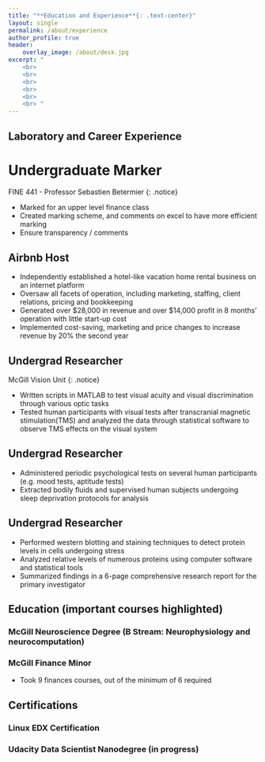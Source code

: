 ```yaml
---
title: "**Education and Experience**{: .text-center}"
layout: single
permalink: /about/experience
author_profile: true
header:
    overlay_image: /about/desk.jpg
excerpt: "
    <br>
    <br>
    <br>
    <br>
    <br>
    <br> "
---
```


## Laboratory and Career Experience 

# Undergraduate Marker 
FINE 441 - Professor Sebastien Betermier
{: .notice}

  - Marked for an upper level finance class
  - Created marking scheme, and comments on excel to have more efficient marking 
  - Ensure transparency / comments 
## Airbnb Host
  - Independently established a hotel-like vacation home rental business on an internet platform
  - Oversaw all facets of operation, including marketing, staffing, client relations, pricing and bookkeeping 
  - Generated over $28,000 in revenue and over $14,000 profit in 8 months’ operation with little start-up cost
  - Implemented cost-saving, marketing and price changes to increase revenue by 20% the second year

## Undergrad Researcher 
McGill Vision Unit 
{: .notice}

  - Written scripts in MATLAB to test visual acuity and visual discrimination through various optic tasks
  - Tested human participants with visual tests after transcranial magnetic stimulation(TMS) and analyzed the data through statistical software to observe TMS effects on the visual system 

## Undergrad Researcher 
  - Administered periodic psychological tests on several human participants (e.g. mood tests, aptitude tests)
  - Extracted bodily fluids and supervised human subjects undergoing sleep deprivation protocols for analysis


## Undergrad Researcher 
  - Performed western blotting and staining techniques to detect protein levels in cells undergoing stress 
  - Analyzed relative levels of numerous proteins using computer software and statistical tools 
  - Summarized findings in a 6-page comprehensive research report for the primary investigator


## Education (important courses highlighted)

### McGill Neuroscience Degree (B Stream: Neurophysiology and neurocomputation)

### McGill Finance Minor 
  - Took 9 finances courses, out of the minimum of 6 required

## Certifications 

### Linux EDX Certification 

### Udacity Data Scientist Nanodegree (in progress)
